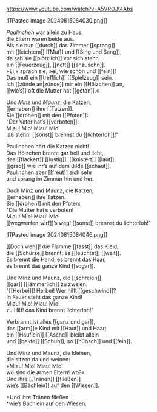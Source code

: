 
https://www.youtube.com/watch?v=A5VROJt4Abs

![[Pasted image 20240815084030.png]]

_Paulinchen_ war allein zu Haus,  
die Eltern waren beide aus.  
Als sie nun [[durch]] das Zimmer [[sprang]]  
mit [[leichtem]] [[Mut]] und [[Sing und Sang]],  
da sah sie [[plötzlich]] vor sich stehn  
ein [[Feuerzeug]], [[nett]] [[anzusehn]].  
»Ei,« sprach sie, »ei, wie schön und [[fein]]!  
Das muß ein [[trefflich]] [[Spielzeug]] sein.  
Ich [[zünde an|zünde]] mir ein [[Hölzchen]] an,  
[[wie’s]] oft die Mutter hat [[getan]].«  

Und _Minz_ und _Maunz_, die Katzen,  
[[erheben]] ihre [[Tatzen]].  
Sie [[drohen]] mit den [[Pfoten]]:  
"Der Vater hat’s [[verboten]]!  
Miau! Mio! Miau! Mio!  
laß stehn! [[sonst]] brennst du [[lichterloh]]!"

Paulinchen hört die Katzen nicht!  
Das Hölzchen brennt gar hell und licht,  
das [[flackert]] [[lustig]], [[knistert]] [[laut]],  
[[grad]] wie ihr’s auf dem Bilde [[schaut]].  
Paulinchen aber [[freut]] sich sehr  
und sprang im Zimmer hin und her.  

Doch Minz und Maunz, die Katzen,  
[[erheben]] ihre Tatzen.  
Sie [[drohen]] mit den Pfoten:  
"Die Mutter hat’s verboten!  
Miau! Mio! Miau! Mio!  
[[wegwerfen|wirf]]’s weg! [[sonst]] brennst du lichterloh!"


![[Pasted image 20240815084046.png]]

[[Doch weh]]! die Flamme [[fasst]] das Kleid,  
die [[Schürze]] brennt, es [[leuchtet]] [[weit]].  
Es brennt die Hand, es brennt das Haar,  
es brennt das ganze Kind [[sogar]].

Und Minz und Maunz, die [[schreien]]  
[[gar]] [[jämmerlich]] zu zweien:  
"[[Herbei]]! Herbei! Wer hilft [[geschwind]]?  
In Feuer steht das ganze Kind!  
Miau! Mio! Miau! Mio!  
zu Hilf! das Kind brennt lichterloh!"

Verbrannt ist alles [[ganz und gar]],  
das [[arm]]e Kind mit [[Haut]] und Haar;  
ein [[Häuflein]] [[Asche]] bleibt allein  
und [[beide]] [[Schuh]], so [[hübsch]] und [[fein]].

Und Minz und Maunz, die kleinen,  
die sitzen da und weinen:  
»Miau! Mio! Miau! Mio!  
wo sind die armen Eltern! wo?«  
Und ihre [[Tränen]] [[fließen]]  
wie’s [[Bächlein]] auf den [[Wiesen]].

*Und ihre Tränen fließen  
*wie’s Bächlein auf den Wiesen.

